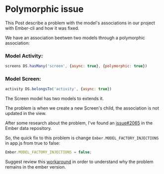 # Polymorphic issue
This Post describe a problem with the model's associations in our project with Ember-cli and how it was fixed.

We have an association beetwen two models through a polymorphic association:

### Model Activity:
```js
screens DS.hasMany('screen', {async: true}, {polymorphic: true})
```

### Model Screen:
```js
activity DS.belongsTo('activity', {async: true})
```

The Screen model has two models to extends it.

The problem is when we create a new Screen's child, the association is not updated in the view.

After some research about the problem, I've found an [issue#2065](https://github.com/emberjs/data/issues/2065) in the Ember data repository.

So, the quick fix to this problem is change `Ember.MODEL_FACTORY_INJECTIONS` in app.js from true to false:

```js
Ember.MODEL_FACTORY_INJECTIONS = false;
```

Suggest review this [workaround](https://github.com/hjdivad/data/commit/ba2f46d85fc27bbf38bdce5e20288f6815e34591) in order to understand why the problem remains in the ember version.
